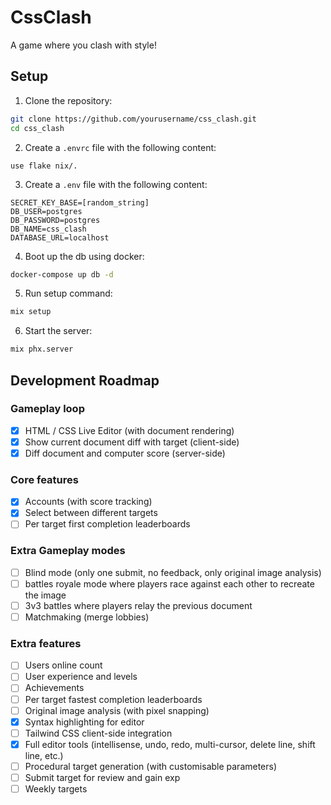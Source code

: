 # CssClash

A game where you clash with style!

## Setup

1. Clone the repository:
  ```bash
  git clone https://github.com/yourusername/css_clash.git
  cd css_clash
  ```

2. Create a `.envrc` file with the following content:
  ```env
  use flake nix/.
  ```

3. Create a `.env` file with the following content:
  ```env
  SECRET_KEY_BASE=[random_string]
  DB_USER=postgres
  DB_PASSWORD=postgres
  DB_NAME=css_clash
  DATABASE_URL=localhost
  ```

4. Boot up the db using docker:
  ```bash
  docker-compose up db -d
  ```

5. Run setup command:
  ```bash
  mix setup
  ```

6. Start the server:
  ```bash
  mix phx.server
  ```

## Development Roadmap

### Gameplay loop
- [X] HTML / CSS Live Editor (with document rendering)
- [X] Show current document diff with target (client-side)
- [X] Diff document and computer score (server-side)

### Core features
- [X] Accounts (with score tracking)
- [X] Select between different targets
- [ ] Per target first completion leaderboards

### Extra Gameplay modes
- [ ] Blind mode (only one submit, no feedback, only original image analysis)
- [ ] battles royale mode where players race against each other to recreate the image
- [ ] 3v3 battles where players relay the previous document
- [ ] Matchmaking (merge lobbies)

### Extra features
- [ ] Users online count
- [ ] User experience and levels
- [ ] Achievements
- [ ] Per target fastest completion leaderboards
- [ ] Original image analysis (with pixel snapping)
- [X] Syntax highlighting for editor
- [ ] Tailwind CSS client-side integration
- [X] Full editor tools (intellisense, undo, redo, multi-cursor, delete line, shift line, etc.)
- [ ] Procedural target generation (with customisable parameters)
- [ ] Submit target for review and gain exp
- [ ] Weekly targets
